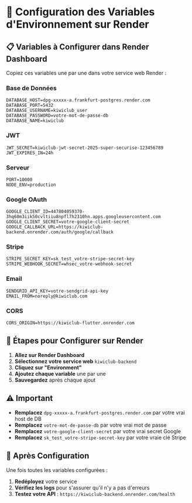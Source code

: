 # 🔧 Configuration des Variables d'Environnement sur Render

## 📋 Variables à Configurer dans Render Dashboard

Copiez ces variables une par une dans votre service web Render :

### Base de Données
```
DATABASE_HOST=dpg-xxxxx-a.frankfurt-postgres.render.com
DATABASE_PORT=5432
DATABASE_USERNAME=kiwiclub_user
DATABASE_PASSWORD=votre-mot-de-passe-db
DATABASE_NAME=kiwiclub
```

### JWT
```
JWT_SECRET=kiwiclub-jwt-secret-2025-super-securise-123456789
JWT_EXPIRES_IN=24h
```

### Serveur
```
PORT=10000
NODE_ENV=production
```

### Google OAuth
```
GOOGLE_CLIENT_ID=447804059370-3hq60m3iik50cvltiiu8npfl7h2310hn.apps.googleusercontent.com
GOOGLE_CLIENT_SECRET=votre-google-client-secret
GOOGLE_CALLBACK_URL=https://kiwiclub-backend.onrender.com/auth/google/callback
```

### Stripe
```
STRIPE_SECRET_KEY=sk_test_votre-stripe-secret-key
STRIPE_WEBHOOK_SECRET=whsec_votre-webhook-secret
```

### Email
```
SENDGRID_API_KEY=votre-sendgrid-api-key
EMAIL_FROM=noreply@kiwiclub.com
```

### CORS
```
CORS_ORIGIN=https://kiwiclub-flutter.onrender.com
```

## 🚀 Étapes pour Configurer sur Render

1. **Allez sur Render Dashboard**
2. **Sélectionnez votre service web** `kiwiclub-backend`
3. **Cliquez sur "Environment"**
4. **Ajoutez chaque variable** une par une
5. **Sauvegardez** après chaque ajout

## ⚠️ Important

- **Remplacez** `dpg-xxxxx-a.frankfurt-postgres.render.com` par votre vrai host de DB
- **Remplacez** `votre-mot-de-passe-db` par votre vrai mot de passe
- **Remplacez** `votre-google-client-secret` par votre vrai secret Google
- **Remplacez** `sk_test_votre-stripe-secret-key` par votre vraie clé Stripe

## 🔄 Après Configuration

Une fois toutes les variables configurées :

1. **Redéployez** votre service
2. **Vérifiez les logs** pour s'assurer qu'il n'y a pas d'erreurs
3. **Testez votre API** : `https://kiwiclub-backend.onrender.com/health`
